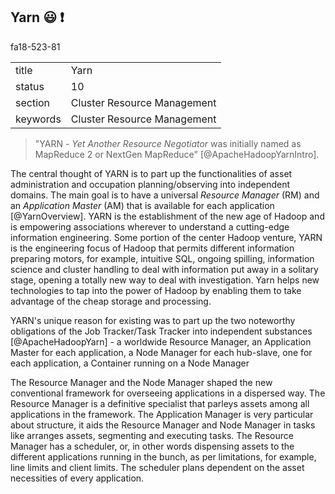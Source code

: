 ## Yarn :smiley: :exclamation:
fa18-523-81


|          |                             |
| -------- | --------------------------- |
| title    | Yarn                        | 
| status   | 10                          |
| section  | Cluster Resource Management |
| keywords | Cluster Resource Management |

> "YARN - *Yet Another Resource Negotiator* was initially named as MapReduce
> 2 or NextGen MapReduce" [@ApacheHadoopYarnIntro].

The central thought of YARN is to part up the functionalities of asset
administration and occupation planning/observing into independent
domains. The main goal is to have a universal *Resource Manager* (RM)
and an *Application Master* (AM) that is available for each
application [@YarnOverview]. YARN is the establishment of the new age
of Hadoop and is empowering associations wherever to understand a
cutting-edge information engineering. Some portion of the center
Hadoop venture, YARN is the engineering focus of Hadoop that permits
different information preparing motors, for example, intuitive SQL,
ongoing spilling, information science and cluster handling to deal
with information put away in a solitary stage, opening a totally new
way to deal with investigation. Yarn helps new technologies to tap
into the power of Hadoop by enabling them to take advantage of the
cheap storage and processing.

YARN's unique reason for existing was to part up the two noteworthy
obligations of the Job Tracker/Task Tracker into independent
substances [@ApacheHadoopYarn] \- a worldwide Resource Manager, an Application Master for each application, a Node Manager for each hub-slave, one for each application, a Container running on a Node Manager 

The Resource Manager and the Node Manager shaped the new conventional
framework for overseeing applications in a dispersed way. The Resource
Manager is a definitive specialist that parleys assets among all
applications in the framework. The Application Manager is very
particular about structure, it aids the Resource Manager and Node
Manager in tasks like arranges assets, segmenting and executing tasks.
The Resource Manager has a scheduler, or, in other words dispensing
assets to the different applications running in the bunch, as per
limitations, for example, line limits and client limits. The scheduler
plans dependent on the asset necessities of every application.




